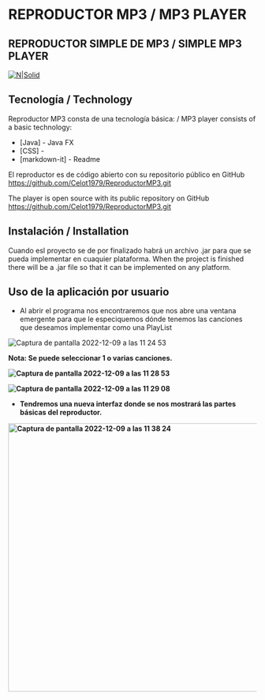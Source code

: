 # REPRODUCTOR MP3 / MP3 PLAYER





## REPRODUCTOR SIMPLE DE MP3 / SIMPLE MP3 PLAYER
[![N|Solid](https://cldup.com/dTxpPi9lDf.thumb.png)](https://nodesource.com/products/nsolid)

## Tecnología / Technology

Reproductor MP3 consta de una tecnología básica: / MP3 player consists of a basic technology:
- [Java] - Java FX
- [CSS] -
- [markdown-it] - Readme

El reproductor es de código abierto con su repositorio público en GitHub https://github.com/Celot1979/ReproductorMP3.git

The player is open source with its public repository on GitHub https://github.com/Celot1979/ReproductorMP3.git

## Instalación / Installation
Cuando esl proyecto se de por finalizado habrá un archivo .jar para que se pueda implementar en cuaquier plataforma.
When the project is finished there will be a .jar file so that it can be implemented on any platform.

## Uso de la aplicación por usuario
- Al abrir el programa nos encontraremos que nos abre una ventana emergente para que le especiquemos dónde tenemos las canciones que deseamos implementar como una PlayList

![Captura de pantalla 2022-12-09 a las 11 24 53](https://user-images.githubusercontent.com/67976795/206681495-62a185c7-c41c-4e62-b9e3-24434de3e214.png)

<Strong>Nota: Se puede seleccionar 1 o varias canciones. 
  
![Captura de pantalla 2022-12-09 a las 11 28 53](https://user-images.githubusercontent.com/67976795/206681896-62fef36c-35d6-4584-9aa7-ee2442862f37.png)

![Captura de pantalla 2022-12-09 a las 11 29 08](https://user-images.githubusercontent.com/67976795/206681920-cc8783b3-5724-47d6-9bd7-f75fd4bf558c.png)
 
 - Tendremos una nueva interfaz donde se nos mostrará las partes básicas del reproductor.
   
 <img width="544" alt="Captura de pantalla 2022-12-09 a las 11 38 24" src="https://user-images.githubusercontent.com/67976795/206683718-6fadd175-d83c-42c6-b2ed-a0f107b818e4.png">

  
  
